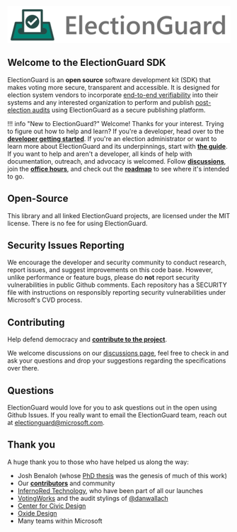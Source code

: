 #

![Microsoft Defending Democracy Program: ElectionGuard](images/electionguard-banner.svg)

## Welcome to the ElectionGuard SDK

ElectionGuard is an **open source** software development kit (SDK) that makes voting more secure, transparent and accessible. It is designed for election system vendors to incorporate [end-to-end verifiability](Glossary/#end-to-end-verifiable-elections) into their systems and any interested organization to perform and publish [post-election audits](Glossary/#post-election-audit) using ElectionGuard as a secure publishing platform.

!!! info "New to ElectionGuard?"
    Welcome! Thanks for your interest. Trying to figure out how to help and learn? If you're a developer, head over to the [**developer getting started**](develop/Getting_Started.md). If you're an election administrator or want to learn more about ElectionGuard and its underpinnings, start with [**the guide**](getting_started/index.md). If you want to help and aren't a developer, all kinds of help with documentation, outreach, and advocacy is welcomed. Follow [**discussions**](https://github.com/microsoft/electionguard/discussions), join the [**office hours**](https://github.com/microsoft/electionguard/discussions/61), and check out the [**roadmap**](overview/Roadmap.md) to see where it's intended to go.


## Open-Source

This library and all linked ElectionGuard projects, are licensed under the MIT license. There is no fee for using ElectionGuard.

## Security Issues Reporting

We encourage the developer and security community to conduct research, report issues, and suggest improvements on this code base. However, unlike performance or feature bugs, please do **not** report security vulnerabilities in public Github comments. Each repository has a SECURITY file with instructions on responsibly reporting security vulnerabilities under Microsoft's CVD process.

## Contributing

Help defend democracy and **[contribute to the project](contribute/index.md)**.

We welcome discussions on our [discussions page](https://github.com/microsoft/electionguard/discussions), feel free to check in and ask your questions and drop your suggestions regarding the specifications over there.

## Questions

ElectionGuard would love for you to ask questions out in the open using Github Issues. If you really want to email the ElectionGuard team, reach out at [electionguard@microsoft.com](mailto:electionguard@microsoft.com).

## Thank you

A huge thank you to those who have helped us along the way:

- Josh Benaloh (whose [PhD thesis](https://www.microsoft.com/en-us/research/publication/verifiable-secret-ballot-elections/) was the genesis of much of this work)
- Our [**contributors**](community/index.md) and community
- [InfernoRed Technology](https://infernored.com/), who have been part of all our launches
- [VotingWorks](https://voting.works/) and the audit stylings of [@danwallach](https://github.com/danwallach)
- [Center for Civic Design](https://civicdesign.org/)
- [Oxide Design](https://oxidedesign.com/)
- Many teams within Microsoft
